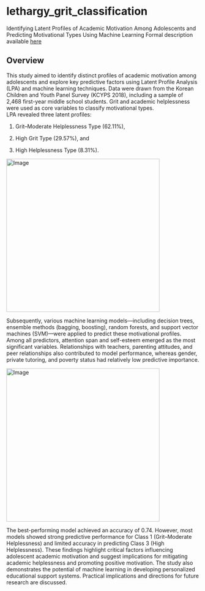# lethargy_grit_classification
Identifying Latent Profiles of Academic Motivation Among Adolescents and Predicting Motivational Types Using Machine Learning
Formal description available <a href = "https://drive.google.com/file/d/1fTLxuCaO8gHtzxdYZld_08XUW91aZvB6/view?usp=sharing">here</a>
## Overview
This study aimed to identify distinct profiles of academic motivation among adolescents and explore key predictive factors using Latent Profile Analysis (LPA) and machine learning techniques. Data were drawn from the Korean Children and Youth Panel Survey (KCYPS 2018), including a sample of 2,468 first-year middle school students. Grit and academic helplessness were used as core variables to classify motivational types. <br>
LPA revealed three latent profiles:<br>

1. Grit–Moderate Helplessness Type (62.11%), <br>

2. High Grit Type (29.57%), and <br>

3. High Helplessness Type (8.31%). <br>
<img width="400" height="400" alt="Image" src="https://github.com/user-attachments/assets/7263c71c-36e2-4ecc-8dd6-277c687c957e" />


Subsequently, various machine learning models—including decision trees, ensemble methods (bagging, boosting), random forests, and support vector machines (SVM)—were applied to predict these motivational profiles. Among all predictors, attention span and self-esteem emerged as the most significant variables. Relationships with teachers, parenting attitudes, and peer relationships also contributed to model performance, whereas gender, private tutoring, and poverty status had relatively low predictive importance.




<img width="400" height="400" alt="Image" src="https://github.com/user-attachments/assets/7ac398a4-6e51-456c-ae3b-0c338f25638f" />

The best-performing model achieved an accuracy of 0.74. However, most models showed strong predictive performance for Class 1 (Grit–Moderate Helplessness) and limited accuracy in predicting Class 3 (High Helplessness). These findings highlight critical factors influencing adolescent academic motivation and suggest implications for mitigating academic helplessness and promoting positive motivation. The study also demonstrates the potential of machine learning in developing personalized educational support systems. Practical implications and directions for future research are discussed.
